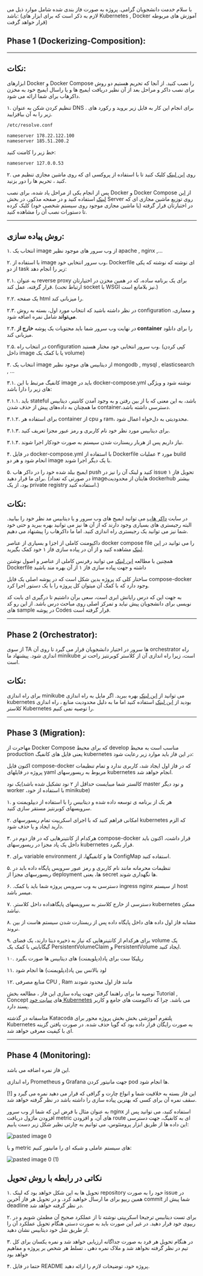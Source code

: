 

با سلام خدمت دانشجویان گرامی. پروژه به صورت فاز بندی شده شامل موارد ذیل می باشد:
 (لازم به ذکر است که برای ابزار های Kubernetes , Docker آموزش های مربوطه قرار خواهد گرفت)
## Phase 1 (Dockerizing-Composition):
   ---
   ## نکات: 
   
   ابزارهای Docker و Docker Compose را نصب کنید. از آنجا که تحریم هستیم دو روش برای نصب داکر و مراحل بعد از آن نظیر دریافت ایمیج ها و یا راسال ایمیج خود به مخزن داکرهاب برای شما ارائه می شود.

۱. تنظیم کردن شکن به عنوان DNS . برای انجام این کار به فایل زیر بروید و رکورد های زیر را به آن بیافزایید.
```
/etc/resolve.conf
```
```
nameserver 178.22.122.100
nameserver 185.51.200.2
```
خط زیر را کامنت کنید:
```
nameserver 127.0.0.53
```
۲. روی [این لینک](https://github.com/freedomofdevelopers/fod/blob/master/README.md)  کلیک کنید تا با استفاده از پروکسی ای که روی ماشین مجازی تنظیم می کنید ، تحریم ها را دور بزنید.


پس از انجام یکی از مراحل یاد شده، برای نصب Docker و Docker Compose از [این لینک](https://docs.docker.com/engine/install/) استفاده کنید و در  صفحه مذکور، در بخش Server روی توزیع ماشین مجازی ای که در اختبارتان قرار گرفته (یا ماشین مجازی موجود روی سیستم شخصی خود) کلیک کرده تا دستورات نصب آن را مشاهده کنید.

-------
## روش پیاده سازی:


  ۱. انتخاب یک image از وب سرور های موجود نظیر apache , nginx ,...
  
  ۲. با استفاده از image وب سرور انتخابی خود، Dockerfile ای نوشته که نوشته که یکی از دو task زیر را انجام دهد:
  
  ۲.۱. به عنوان reverse proxy برای یک برنامه ساده، که در همین مخزن در اختیارتان قرار گرفته، عمل کند. (ارتباط تحت socket با WSGI نیز بلامانع است.)
  
  ۲.۲. یک صفحه html را میزبانی کند.
  
  ۲.۳. در نظر داشته باشید که انتخاب مورد اول، بسته به روش configuration و معماری، **می‌تواند** شامل نمره اضافه شود.
  
  ۲.۴. در نهایت وب سرور شما باید محتویات یک پوشه **خارج از container** را برای دانلود میزبانی کند.
  
  ۲.۵. در انتخاب راه configuration وب سرور انتخابی خود مختار هستید. (کپی کردن داخل image یا با کمک یک volume) 

  ۳. انتخاب یک image از دیتابیس های موجود نظیر mongodb , mysql , elasticsearch , ... 
  
  ۳.۱. کانفیگ مرتبط با این image باید در docker-compose.yml نوشته شود و ویژگی های زیر را دارا باشد:
  
  ۳.۱.۱. باید stateful باشد، به این معنی که با از بین رفتن و به وجود آمدن کانتینر، دیتابیس ما همچنان به داده‌‌های پیش از حذف شدن container،‌دسترسی داشته باشد.

  ۳.۱.۲. برای استفاده هر container از cpu و ram، محدودیتی به دل‌خواه اعمال شود.

  ۳.۱.۳. برای دیتابیس مورد نظر خود نام کاربری و رمز عبور مجزا تعریف کنید.
  
  ۳.۱.۴. نیاز داریم پس از هربار ریستارت شدن سیستم به صورت خودکار اجرا شوند.

  ۴. در فایل docker-compose.yml با استفاده از Dockerfile مورد ۳ عملیات  build انحام شود و هر دو image با یک دیگر اجرا شوند.
  
  ۵. ایمیج بیلد شده خود را در داکر هاب push کنید و لینک آن را نیز در issue  تحویل فاز ۱ برای ما قرار دهید. (در صورتی که تعداد imageهایتان از محدودیت dockerhub بیشتر بود، از یک private registry استفاده کنید.)
  
## نکات:
در سایت [داکر هاب](https://hub.docker.com/search) می توانید ایمیج های  وب سرور و یا دیتابیس مد نظر خود را بیابید. البته رجیستری های بسیاری وجود دارند که از آن ها نیز می توانید بهره ببرید و حتی خود شما نیز می توانید یک رجیستری راه اندازی کنید. اما ما داکرهاب را پیشنهاد می دهیم.

 داکیومنت کاملی از اجزا و بسیاری از عناصر docker compose file را می توانید در [این لینک](https://docs.docker.com/compose/compose-file/) مشاهده کنید و از آن در پیاده سازی فاز ۱ خود کمک بگیرید. 

 همچنین با مطالعه [این لینک](https://docs.docker.com/engine/reference/builder/) می توانید رفرنس کاملی از عناصر و اصول نوشتن Dockerfile داشته  و جهت پیاده سازی فاز ۱ از آن بهره مند باشید

ساختار کلی کد پروژه بدین شکل است که در پوشه اصلی یک فایل compose-docker وجود دارد که با کمک آن میتوان
کل پروژه را با یک دستور اجرا کرد.

به جهت این که درس رایانش ابری است، سعی برآن داشتیم تا درگیری ای بابت کد نویسی برای دانشجویان پیش نیاید و تمرکز اصلی روی مباحث درس باشد. از این رو کد های sample در پوشه Codes قرار گرفته است.

---
## Phase 2 (Orchestrator):

از سوی TA ها سرور در اختیار دانشجویان قرار می گیرد تا روی آن orchestrator راه اندازی شود. پیشنهاد ما minikube است، زیرا راه اندازی آن از کلاستر کوبرنتیز راحت تر است.

## نکات:
برای راه اندازی minikube می توانید از [این لینک](https://minikube.sigs.k8s.io/docs/start/) بهره ببرید.
اگر مایل به راه اندازی kubernetes بودید از [این لینک](https://kubernetes.io/docs/setup/production-environment/tools/kubeadm/create-cluster-kubeadm/) استفاده کنید اما ما به دلیل محدودیت منابع ، راه اندازی کلاستر  Kubernetes را توصیه نمی کنیم.

---
## Phase 3 (Migration):

مهاجرت از  Docker Compose که برای محیط develop مناسب است به محیط production یعنی فایل های کانفیگ kubernetes
در این فاز باید موارد زیر رعایت شود:

اکنون فایل compose-docker که در فاز اول ایجاد شد، کاربری ندارد و تمام تنظیمات پروژه در فایلهای yaml مربوط به
ریسورسهای kubernetes انجام خواهد شد.

کالستر شما میبایست حداقل از ۲ نود تشکیل شده باشد)یک نود master و نود دیگر worker ،با استفاده از خود
minikube)

۱.
هر یک از  برنامه ی توسعه داده شده و دیتابیس را با استفاده از دیپلویمنت و سرویسهای کوبرنتیز
مستقر سازی کنید.

۲.
امکانی فراهم کنید که با اجرای اسکریپت تمام ریسورسهای kubernetes که الزم دارید ایجاد و یا حذف شود.

۳.
هرکدام از کانتینرهایی که در فاز دوم در compose-docker قرار داشت، اکنون باید داخل یک پاد مجزا در ریسورسهای
kubernetes قرار بگیرد.

۴.
برای variable environment ها و کانفیگها، از ConfigMap استفاده کنید.

۵.
تنظیمات محرمانه مانند نام کاربری و رمز عبور سرویس پایگاه داده باید در ریسورسهای مجزا از deployment ها، یعنی
secret ها نگهداری شوند.

۶.
 .دسترسی به وب سرویس پروژه شما باید با کمک ingress nginx از سیستم host میسر باشد.

۷.
  .دسترسی از خارج کلاستر به سرویسهای پایگاهداده داخل کلاستر kubernetes ممکن نباشد.

۸.
مشابه فاز اول داده های داخل پایگاه داده پس از ریستارت شدن سیستم هاست از بین نروند.

۹.
برای هرکدام از کانتینرهایی که نیاز به ذخیره دیتا دارند، یک فضای volume یک گیگابایتی با کمک یک
PersistentVolumeClaim و PersistentVolume ایجاد کنید.

۱۰.
رپلیکا ست برای پاد(دپلویمنت) های دیتابیس ها صورت بگیرد
  
۱۱.
لود بالانس بین پاد(دپلویمنت) ها انجام شود 

۱۲.
منابع مصرفی CPU , Ram مانند فاز اول محدود شودند


توصیه ما برای راهنما گرفتن جهت پیاده سازی این فاز ، مطالعه بخش Tutorial , Concept های [سایت خود Kubernetes](https://kubernetes.io/docs/) می باشد. چرا که داکیومنت های جامع و کاربر پسند دارد.

متاسفانه در گذشته Katacoda پلتفرم آموزشی بخش بخش پروژه محور برای Kubernetes به صورت رایگان قرار داده بود که گویا حذف شده. در صورت یافتن گزینه ای با کیفیت معرفی خواهد شد. 

---
## Phase 4 (Monitoring):
این فاز نمره اضافه می باشد.

راه اندازی Prometheus و Grafana جهت مانیتور کردن pod ها انجام شود.

[!] این فاز بسته به خلاقیت شما و انواع چارت و گرافی که قرار می دهید نمره می گیرد و سقف نمره آن برای کسی که بهترین پیاده سازی را داشته باشد در نظر گرفته خواهد  شد.

به عنوان مثال با فرض این که شما از وب سرور nginx استفاده کنید، می توانید پس از افزودن ماژول دریافت metric های آن، و افزودن route ای به کانفیگ، جهت دسترسی این داده ها از طریق ابزار پرومتئوس، می توانیم به چارتی نظیر شکل زیر دست یابیم:

![pasted image 0](https://user-images.githubusercontent.com/54477292/201204570-ad059137-0ec3-452d-a094-a601a0d23a95.png)

و یا metric های سیستم عاملی و شبکه ای را مانیتور کنیم:

![pasted image 0 (1)](https://user-images.githubusercontent.com/54477292/201204665-f585c27b-e0d5-4958-b724-765c62cbe0f8.png)



## نکاتی در رابطه با روش تحویل
۱.
تحویل ها به این شکل خواهد بود که لینک repository خود را به صورت issue در همین ریپو برای ما ارسال خواهید کرد.
 و در تحویل هر فاز آخرین commit شما پیش از deadline در نظر گرفته خواهد شد.

 ۲.  برای تست دیتابیس ترجیحا اسکریپتی نوشته تا از عملکرد صحیح آن مطمئن شویم و در ریپوی خود قرار دهید. در غیر این صورت باید به صورت دستی هنگام تحویل عملکرد آن را از طریق شل خود دیتابیس نشان دهید. 

 ۳. در هنگام تحویل هر فرد به صورت جداگانه ارزیابی خواهد شد و نمره یکسان برای کل تیم در نظر گرفته نخواهد شد و ملاک نمره دهی ، تسلط هر شخص بر پروژه و مفاهیم خواهد بود

 ۴. حتما در فایل README پروژه خود، توضیحات لازم را ارائه دهید. 
 
